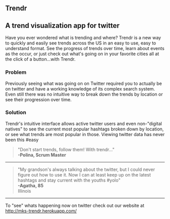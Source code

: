 Trendr
-------

## A trend visualization app for twitter ##

  Have you ever wondered what is trending and where? Trendr is a new way to quickly and easily see trends across the US in an easy to use, easy to understand format. See the progress of trends over time, learn about events as the occur, or just check out what's going on in your favorite cities all at the click of a button...with Trendr.
  
### Problem ###
   Previously seeing what was going on on Twitter required you to actually be on twitter and have a working knowledge of its complex search system. Even still there was no intuitive way to break down the trends by location or see their progression over time. 
  
### Solution ###
   Trendr's intuitive interface allows active twitter users and even non-"digital natives" to see the current most popular hashtags broken down by location, or see what trends are most popular in those. Viewing twitter data has never been this #easy 


  >"Don't start trends, follow them! With trendr..." <br> **-Polina, Scrum Master** <br> 
  ___ 
  

  > "My grandson's always talking about the twitter, but I could never figure out how to use it. Now I can at least keep up on the latest hashtags and stay current with the youths #yolo"  
  > **-Agatha, 85** <br> Illinois
  ___

  To "see" whats happening now on twitter check out our website at <http://mks-trendr.herokuapp.com/>